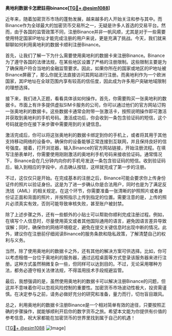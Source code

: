 **奥地利数据卡怎麽註冊binance[[TG💪+ @esim1088](https://t.me/s/esim1088)]**

近年来，随着加密货币市场的蓬勃发展，越来越多的人开始关注和参与其中。而Binance作为全球最大的加密货币交易所之一，无疑是许多人首选的交易平台。然而，由于各国的监管政策不同，注册Binance并非一帆风顺，尤其是对于一些需要使用特定国家IP地址才能完成注册的用户来说，更是充满了挑战。今天，我们就来聊聊如何利用奥地利的数据卡顺利注册Binance。

首先，让我们了解一下为什么需要使用奥地利的数据卡来注册Binance。Binance为了遵守各国的法律法规，在某些地区设置了严格的注册限制。这些限制主要是为了确保用户符合当地的金融监管要求。因此，如果你所在的国家或地区的IP地址被Binance屏蔽了，那么你就无法直接访问其网站进行注册。而奥地利作为一个欧洲国家，其IP地址在全球范围内享有较高的信任度，因此成为许多用户突破地域限制的理想选择。

接下来，我们进入正题，看看具体该如何操作。首先，你需要购买一张奥地利的数据卡。市面上有许多提供虚拟SIM卡服务的公司，你可以通过他们的官方网站订购一张奥地利的数据卡。这些数据卡通常会附带一张激活卡，按照说明操作即可激活并获取到奥地利的手机号码。激活成功后，你会收到一条包含验证码的短信，这个号码就是你在接下来步骤中需要用到的关键信息。

激活完成后，你可以将这张奥地利的数据卡绑定到你的手机上，或者将其用于其他支持移动网络的设备中。确保你的设备能够正常连接到互联网，并且保持良好的信号强度。接着，打开浏览器，输入Binance的官方网站链接，开始注册流程。在填写注册表单时，你需要使用刚刚激活的奥地利手机号码来接收验证码。通常情况下，Binance会在几分钟内向你的手机号发送一条包含验证码的短信。收到验证码后，输入到相应的字段中，点击确认按钮，这样就完成了第一步的注册。

不过，这仅仅只是开始。在完成基本的注册之后，Binance可能会要求你上传身份证件的照片以验证身份。这是为了进一步确认你是合法用户，同时也是为了满足反洗钱（AML）的相关规定。在这个环节，你需要准备一张清晰的护照照片或者身份证正面和背面的照片，并按照指示上传到指定的位置。需要注意的是，上传的照片必须真实有效，否则可能导致审核失败，甚至账户被封禁。

除了上述步骤之外，还有一些额外的小贴士可以帮助你顺利完成注册过程。例如，在填写个人信息时，尽量使用英文或者其他国际通用的语言，避免因语言差异导致误解；同时，确保你的网络环境稳定，避免在提交关键信息时出现中断的情况。此外，建议你在注册前仔细阅读Binance的服务条款和隐私政策，了解清楚自己的权利与义务。

当然，除了使用奥地利的数据卡之外，还有其他的解决方案可供选择。比如，你可以考虑租借一台位于奥地利的服务器，通过远程桌面等方式登录该服务器来进行注册。这种方式虽然稍微复杂一些，但同样可以达到目的。不过，无论采用哪种方法，都务必遵守相关法律法规，不得滥用技术手段规避监管。

最后，我想强调的是，虽然使用奥地利的数据卡可以解决注册Binance的问题，但这并不意味着你可以忽视风险控制的重要性。加密货币市场波动性极大，投资需谨慎。在决定参与之前，请务必做好充分的研究和准备，量力而行，切勿盲目跟风。

总之，利用奥地利的数据卡注册Binance是一个相对简单有效的途径，只要按照正确的步骤操作，就能够顺利开启你的数字货币之旅。希望本文能为你提供有价值的参考信息，祝大家都能在加密货币的世界里找到属于自己的机遇！

[[TG💪+ @esim1088](https://t.me/s/esim1088) ![Image](https://i.postimg.cc/4NQfJmqS/Snipaste-2025-05-13-00-14-12.png)]